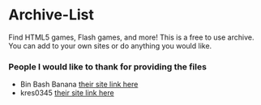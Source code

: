 # Archive-List
Find HTML5 games, Flash games, and more! 
This is a free to use archive. You can add to your own sites or do anything you would like. 

### People I would like to thank for providing the files
- Bin Bash Banana [their site link here](https://github.com/BinBashBanana)
- kres0345 [their site link here](https://github.com/kres0345)
